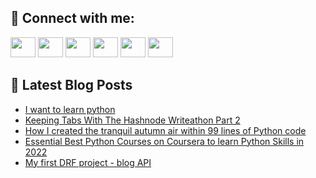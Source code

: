## 🔎 Connect with me:
[<img height="32" width="40" src="https://cdn.jsdelivr.net/npm/simple-icons@v5/icons/telegram.svg" />](https://t.me/bullbesh)
[<img height="32" width="40" src="https://cdn.jsdelivr.net/npm/simple-icons@v5/icons/vk.svg" />](https://vk.com/bullbesh)
[<img height="32" width="40" src="https://cdn.jsdelivr.net/npm/simple-icons@v5/icons/twitter.svg" />](https://twitter.com/bullbesh1)
[<img height="32" width="40" src="https://cdn.jsdelivr.net/npm/simple-icons@v5/icons/instagram.svg" />](https://www.instagram.com/bullbesh)
[<img height="32" width="40" src="https://cdn.jsdelivr.net/npm/simple-icons@v5/icons/reddit.svg" />](https://www.reddit.com/user/bullbesh)
[<img height="32" width="40" src="https://cdn.jsdelivr.net/npm/simple-icons@v5/icons/youtube.svg" />](https://www.youtube.com/channel/UCtfjRs6uzgq5mfm8S06WTcg)

## 📕 Latest Blog Posts
<!-- BLOG-POST-LIST:START -->
- [I want to learn python](https://www.reddit.com/r/Python/comments/uoom6w/i_want_to_learn_python/)
- [Keeping Tabs With The Hashnode Writeathon Part 2](https://www.reddit.com/r/Python/comments/uoodc5/keeping_tabs_with_the_hashnode_writeathon_part_2/)
- [How I created the tranquil autumn air within 99 lines of Python code](https://www.reddit.com/r/Python/comments/uonx6w/how_i_created_the_tranquil_autumn_air_within_99/)
- [Essential Best Python Courses on Coursera to learn Python Skills in 2022](https://www.reddit.com/r/Python/comments/uonr72/essential_best_python_courses_on_coursera_to/)
- [My first DRF project - blog API](https://www.reddit.com/r/Python/comments/uon5ur/my_first_drf_project_blog_api/)
<!-- BLOG-POST-LIST:END -->
